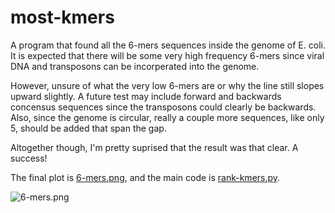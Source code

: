 # most-kmers

A program that found all the 6-mers sequences inside the genome of E. coli. It is expected that there will be some very high frequency 6-mers since viral DNA and transposons can be incorperated into the genome.

However, unsure of what the very low 6-mers are or why the line still slopes upward slightly. A future test may include forward and backwards concensus sequences since the transposons could clearly be backwards. Also, since the genome is circular, really a couple more sequences, like only 5, should be added that span the gap.

Altogether though, I'm pretty suprised that the result was that clear. A success!

The final plot is [6-mers.png](6-mers.png), and the main code is [rank-kmers.py](rank-kmers.py).

![6-mers.png](https://raw.github.com/azwang10/most-kmers/blob/master/6-mers.png)
